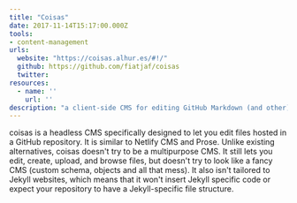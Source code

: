 ```yaml
---
title: "Coisas"
date: 2017-11-14T15:17:00.000Z
tools:
- content-management
urls:
  website: "https://coisas.alhur.es/#!/"
  github: https://github.com/fiatjaf/coisas
  twitter:
resources:
  - name: ''
    url: ''
description: "a client-side CMS for editing GitHub Markdown (and other) files. "
---
```

coisas is a headless CMS specifically designed to let you edit files hosted in a GitHub repository. It is similar to Netlify CMS and Prose. Unlike existing alternatives, coisas doesn't try to be a multipurpose CMS. It still lets you edit, create, upload, and browse files, but doesn't try to look like a fancy CMS (custom schema, objects and all that mess). It also isn't tailored to Jekyll websites, which means that it won't insert Jekyll specific code or expect your repository to have a Jekyll-specific file structure.
